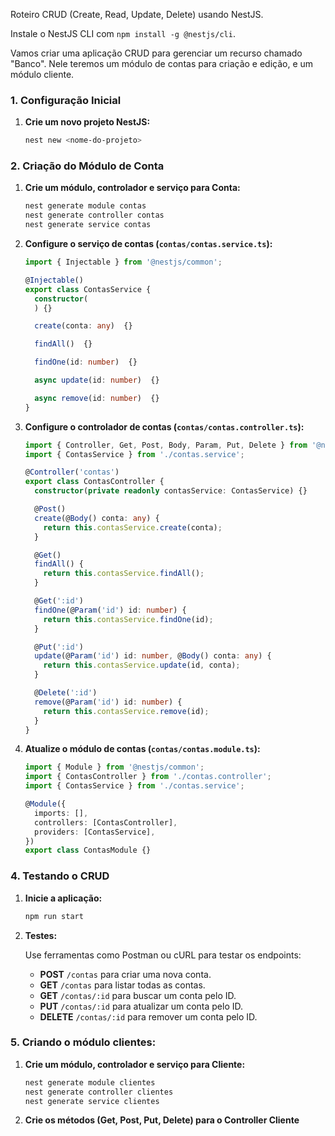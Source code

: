 Roteiro CRUD (Create, Read, Update, Delete) usando NestJS.

Instale o NestJS CLI com `npm install -g @nestjs/cli`.

Vamos criar uma aplicação CRUD para gerenciar um recurso chamado "Banco". Nele teremos um módulo de contas para criação e edição, e um módulo cliente.


### 1. Configuração Inicial

1. **Crie um novo projeto NestJS:**

   ```bash
   nest new <nome-do-projeto>
   ```


### 2. Criação do Módulo de Conta

1. **Crie um módulo, controlador e serviço para Conta:**

   ```bash
   nest generate module contas
   nest generate controller contas
   nest generate service contas
   ```

3. **Configure o serviço de contas (`contas/contas.service.ts`):**

   ```typescript
   import { Injectable } from '@nestjs/common';

   @Injectable()
   export class ContasService {
     constructor(
     ) {}

     create(conta: any)  {}

     findAll()  {}

     findOne(id: number)  {}

     async update(id: number)  {}

     async remove(id: number)  {}
   }
   ```

4. **Configure o controlador de contas (`contas/contas.controller.ts`):**

   ```typescript
   import { Controller, Get, Post, Body, Param, Put, Delete } from '@nestjs/common';
   import { ContasService } from './contas.service';

   @Controller('contas')
   export class ContasController {
     constructor(private readonly contasService: ContasService) {}

     @Post()
     create(@Body() conta: any) {
       return this.contasService.create(conta);
     }

     @Get()
     findAll() {
       return this.contasService.findAll();
     }

     @Get(':id')
     findOne(@Param('id') id: number) {
       return this.contasService.findOne(id);
     }

     @Put(':id')
     update(@Param('id') id: number, @Body() conta: any) {
       return this.contasService.update(id, conta);
     }

     @Delete(':id')
     remove(@Param('id') id: number) {
       return this.contasService.remove(id);
     }
   }
   ```

5. **Atualize o módulo de contas (`contas/contas.module.ts`):**

   ```typescript
   import { Module } from '@nestjs/common';
   import { ContasController } from './contas.controller';
   import { ContasService } from './contas.service';

   @Module({
     imports: [],
     controllers: [ContasController],
     providers: [ContasService],
   })
   export class ContasModule {}
   ```

### 4. Testando o CRUD

1. **Inicie a aplicação:**

   ```bash
   npm run start
   ```

2. **Testes:**

   Use ferramentas como Postman ou cURL para testar os endpoints:

   - **POST** `/contas` para criar uma nova conta.
   - **GET** `/contas` para listar todas as contas.
   - **GET** `/contas/:id` para buscar um conta pelo ID.
   - **PUT** `/contas/:id` para atualizar um conta pelo ID.
   - **DELETE** `/contas/:id` para remover um conta pelo ID.

### 5. Criando o módulo clientes:

1. **Crie um módulo, controlador e serviço para Cliente:**

   ```bash
   nest generate module clientes
   nest generate controller clientes
   nest generate service clientes
   ```
2. **Crie os métodos (Get, Post, Put, Delete) para o Controller Cliente**
